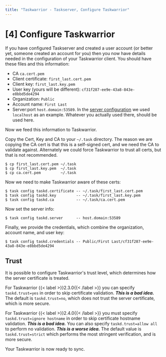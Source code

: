 ```yaml
---
title: "Taskwarrior - Taskserver, Configure Taskwarrior"
---
```


# [4] Configure Taskwarrior

If you have configured Taskserver and created a user account (or better yet, someone created an account for you) then you now have details needed in the configuration of your Taskwarrior client.
You should have these files and this information:

- CA `ca.cert.pem`
- Client certificate: `first_last.cert.pem`
- Client key: `first_last.key.pem`
- User key (yours will be different): `cf31f287-ee9e-43a8-843e-e8bbd5de4294`
- Organization: `Public`
- Account name: `First Last`
- Server:port `host.domain:53589`.
  In the [server configuration](/docs/taskserver/configure) we used `localhost` as an example.
  Whatever you actually used there, should be used here.

Now we feed this information to Taskwarrior.

Copy the Cert, Key and CA to your `~/.task` directory.
The reason we are copying the CA cert is that this is a self-signed cert, and we need the CA to validate against.
Alternately we could force Taskwarrior to trust all certs, but that is not recommended.

```
$ cp first_last.cert.pem ~/.task
$ cp first_last.key.pem  ~/.task
$ cp ca.cert.pem         ~/.task
```

Now we need to make Taskwarrior aware of these certs:

```
$ task config taskd.certificate -- ~/.task/first_last.cert.pem
$ task config taskd.key         -- ~/.task/first_last.key.pem
$ task config taskd.ca          -- ~/.task/ca.cert.pem
```

Now set the server info:

```
$ task config taskd.server      -- host.domain:53589
```

Finally, we provide the credentials, which combine the organization, account name, and user key:

```
$ task config taskd.credentials -- Public/First Last/cf31f287-ee9e-43a8-843e-e8bbd5de4294
```

## Trust

It is possible to configure Taskwarrior\'s trust level, which determines how the server certificate is treated.

For Taskwarrior {{< label >}}2.3.0{{< /label >}} you can specify `taskd.trust=yes` in order to skip certificate validation.
***This is a bad idea.***
The default is `taskd.trust=no`, which does not trust the server certificate, which is more secure.

For Taskwarrior {{< label >}}2.4.0{{< /label >}} you must specify `taskd.trust=ignore hostname` in order to skip certificate hostname validation.
***This is a bad idea.***
You can also specify `taskd.trust=allow all` to perform no validation.
***This is a worse idea.***
The default value is `taskd.trust=strict` which performs the most stringent verification, and is more secure.

Your Taskwarrior is now ready to sync.
